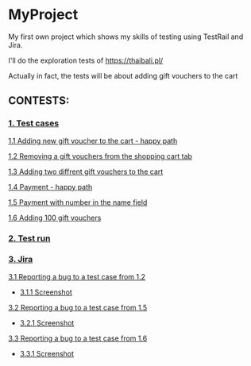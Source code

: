 # MyProject
My first own project which shows my skills of testing using TestRail and Jira.

I'll do the exploration tests of https://thaibali.pl/ 

Actually in fact, the tests will be about adding gift vouchers to the cart

## CONTESTS:

   ### [1. Test cases](https://github.com/PiotrKuprowski/MyProject/blob/Files/Alltestcases.png)

   [1.1 Adding new gift voucher to the cart - happy path](https://github.com/PiotrKuprowski/MyProject/blob/Files/TestcaseHappyPath.png)

   [1.2 Removing a gift vouchers from the shopping cart tab](https://github.com/PiotrKuprowski/MyProject/blob/Files/Testcase2.png)

   [1.3 Adding two diffrent gift vouchers  to the cart](https://github.com/PiotrKuprowski/MyProject/blob/Files/Testcase3.png)
   
   [1.4 Payment - happy path](https://github.com/PiotrKuprowski/MyProject/blob/Files/Testcase4.png)
   
   [1.5 Payment with number in the name field](https://github.com/PiotrKuprowski/MyProject/blob/Files/Testcase5.png)
   
   [1.6 Adding 100 gift vouchers](https://github.com/PiotrKuprowski/MyProject/blob/Files/Testcase6.png)
   
   ### [2. Test run](https://github.com/PiotrKuprowski/MyProject/blob/Files/Testrun.png)
   
   ### [3. Jira](https://github.com/PiotrKuprowski/MyProject/blob/Files/Jira.png)
   
   [3.1 Reporting a bug to a test case from 1.2](https://github.com/PiotrKuprowski/MyProject/blob/Files/JiraPIOT2.png)
   
   * [3.1.1 Screenshot](https://github.com/PiotrKuprowski/MyProject/blob/Files/brakusunthaibali.png)

   [3.2 Reporting a bug to a test case from 1.5](https://github.com/PiotrKuprowski/MyProject/blob/Files/PIOT3.png)
   
   * [3.2.1 Screenshot](https://github.com/PiotrKuprowski/MyProject/blob/Files/Thaibalicart.png)

   [3.3 Reporting a bug to a test case from 1.6](https://github.com/PiotrKuprowski/MyProject/blob/Files/PIOT4.png)
   
   * [3.3.1 Screenshot](https://github.com/PiotrKuprowski/MyProject/blob/Files/thaibali60.png)
   
   
   
   
      
   
   
   
   
